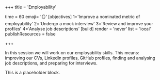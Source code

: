 +++
title = 'Employability'

time = 60
emoji= '🪞'
[objectives]
    1='Improve a nominated metric of employability'
    2='Undergo a mock interview'
    3='Review and improve your profiles'
    4='Analyse job descriptions'
[build]
  render = 'never'
  list = 'local'
  publishResources = false

+++

In this session we will work on our employability skills. This means: improving our CVs, LinkedIn profiles, GitHub profiles, finding and analysing job descriptions, and preparing for interviews.

This is a placeholder block.
